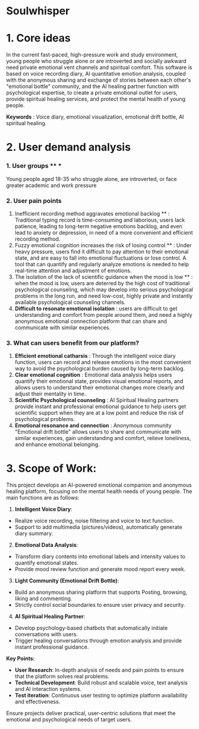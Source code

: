 # Soulwhisper

# 1. Core ideas
In the current fast-paced, high-pressure work and study environment, young people who struggle alone or are introverted and socially awkward need private emotional vent channels and spiritual comfort. This software is based on voice recording diary, AI quantitative emotion analysis, coupled with the anonymous sharing and exchange of stories between each other's "emotional bottle" community, and the AI healing partner function with psychological expertise, to create a private emotional outlet for users, provide spiritual healing services, and protect the mental health of young people.

**Keywords** : Voice diary, emotional visualization, emotional drift bottle, AI spiritual healing.

# 2. User demand analysis
### 1. User groups ** *
Young people aged 18-35 who struggle alone, are introverted, or face greater academic and work pressure
### 2. **User pain points**
1. Inefficient recording method aggravates emotional backlog ** : Traditional typing record is time-consuming and laborious, users lack patience, leading to long-term negative emotions backlog, and even lead to anxiety or depression, in need of a more convenient and efficient recording method.
2. Fuzzy emotional cognition increases the risk of losing control ** : Under heavy pressure, users find it difficult to pay attention to their emotional state, and are easy to fall into emotional fluctuations or lose control. A tool that can quantify and regularly analyze emotions is needed to help real-time attention and adjustment of emotions.
3. The isolation of the lack of scientific guidance when the mood is low ** : when the mood is low, users are deterred by the high cost of traditional psychological counseling, which may develop into serious psychological problems in the long run, and need low-cost, highly private and instantly available psychological counseling channels.
4. **Difficult to resonate emotional isolation** : users are difficult to get understanding and comfort from people around them, and need a highly anonymous emotional connection platform that can share and communicate with similar experiences.
### 3. What can users benefit from our platform?
1. **Efficient emotional catharsis** : Through the intelligent voice diary function, users can record and release emotions in the most convenient way to avoid the psychological burden caused by long-term backlog.
2. **Clear emotional cognition** : Emotional data analysis helps users quantify their emotional state, provides visual emotional reports, and allows users to understand their emotional changes more clearly and adjust their mentality in time.
3. **Scientific Psychological counseling** : AI Spiritual Healing partners provide instant and professional emotional guidance to help users get scientific support when they are at a low point and reduce the risk of psychological problems.
4. **Emotional resonance and connection** : Anonymous community "Emotional drift bottle" allows users to share and communicate with similar experiences, gain understanding and comfort, relieve loneliness, and enhance emotional belonging.

# 3. **Scope of Work**:
This project develops an AI-powered emotional companion and anonymous healing platform, focusing on the mental health needs of young people.
The main functions are as follows:

1. **Intelligent Voice Diary**:
- Realize voice recording, noise filtering and voice to text function.
- Support to add multimedia (pictures/videos), automatically generate diary summary.

2. **Emotional Data Analysis**:
- Transform diary contents into emotional labels and intensity values to quantify emotional states.
- Provide mood review function and generate mood report every week.

3. **Light Community (Emotional Drift Bottle)**:
- Build an anonymous sharing platform that supports Posting, browsing, liking and commenting.
- Strictly control social boundaries to ensure user privacy and security.

4. **AI Spiritual Healing Partner**:
- Develop psychology-based chatbots that automatically initiate conversations with users.
- Trigger healing conversations through emotion analysis and provide instant professional guidance.

**Key Points**:
- **User Research**: In-depth analysis of needs and pain points to ensure that the platform solves real problems.
- **Technical Development**: Build robust and scalable voice, text analysis and AI interaction systems.
- **Test iteration**: Continuous user testing to optimize platform availability and effectiveness.

Ensure projects deliver practical, user-centric solutions that meet the emotional and psychological needs of target users.
